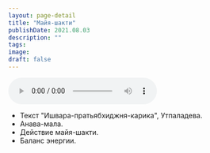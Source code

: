 ```yaml
---
layout: page-detail
title: "Майя-шакти"
publishDate: 2021.08.03
description: ""
tags:
image:
draft: false
---
```


<audio title="2021.08.03 - Майя-шакти.mp3" src="/upload/iblock/539/539c4712a413ba126afcb2ec948220ce.mp3" controls=""></audio>

* Текст "Ишвара-пратьябхиджня-карика", Утпаладева.
* Анава-мала.
* Действие майя-шакти.
* Баланс энергии.

  
